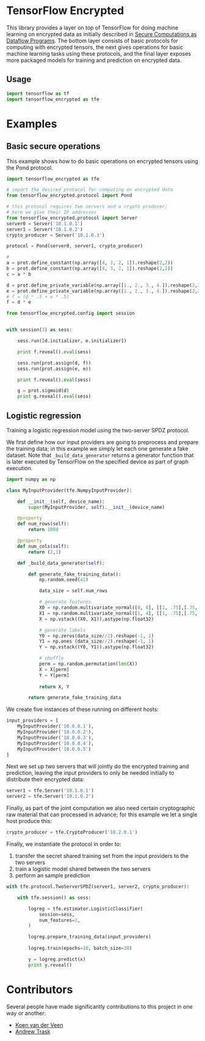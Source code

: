 # TensorFlow Encrypted

This library provides a layer on top of TensorFlow for doing machine learning on encrypted data as initially described in [Secure Computations as Dataflow Programs](http://mortendahl.github.io/2018/03/01/secure-computation-as-dataflow-programs/). The bottom layer consists of basic protocols for computing with encrypted tensors, the next gives operations for basic machine learning tasks using these protocols, and the final layer exposes more packaged models for training and prediction on encrypted data.

## Usage

```python
import tensorflow as tf
import tensorflow_encrypted as tfe
```

# Examples

## Basic secure operations

This example shows how to do basic operations on encrypted tensors using the Pond protocol.

```python
import tensorflow_encrypted as tfe

# import the desired protocol for computing on encrypted data
from tensorflow_encrypted.protocol import Pond 

# this protocol requires two servers and a crypto producer;
# here we give their IP addresses
from tensorflow_encrypted.protocol import Server
server0 = Server('10.1.0.1')
server1 = Server('10.1.0.2')
crypto_producer = Server('10.1.0.3')

protocol = Pond(server0, server1, crypto_producer)

# 
a = prot.define_constant(np.array([4, 3, 2, 1]).reshape(2,2))
b = prot.define_constant(np.array([4, 3, 2, 1]).reshape(2,2))
c = a * b

d = prot.define_private_variable(np.array([1., 2., 3., 4.]).reshape(2,2))
e = prot.define_private_variable(np.array([1., 2., 3., 4.]).reshape(2,2))
# f = (d * .5 + e * .5)
f = d * e

from tensorflow_encrypted.config import session


with session(3) as sess:

    sess.run([d.initializer, e.initializer])

    print f.reveal().eval(sess)

    sess.run(prot.assign(d, f))
    sess.run(prot.assign(e, e))

    print f.reveal().eval(sess)

    g = prot.sigmoid(d)
    print g.reveal().eval(sess)
```

## Logistic regression

Training a logistic regression model using the two-server SPDZ protocol.

We first define how our input providers are going to preprocess and prepare the training data; in this example we simply let each one generate a fake dataset. Note that `_build_data_generator` returns a generator function that is later executed by TensorFlow on the specified device as part of graph execution.

```python
import numpy as np

class MyInputProvider(tfe.NumpyInputProvider):

    def __init__(self, device_name):
        super(MyInputProvider, self).__init__(device_name)

    @property
    def num_rows(self):
        return 1000

    @property
    def num_cols(self):
        return (2,1)

    def _build_data_generator(self):

        def generate_fake_training_data():
            np.random.seed(42)

            data_size = self.num_rows

            # generate features
            X0 = np.random.multivariate_normal([0, 0], [[1, .75],[.75, 1]], data_size//2)
            X1 = np.random.multivariate_normal([1, 4], [[1, .75],[.75, 1]], data_size//2)
            X = np.vstack((X0, X1)).astype(np.float32)

            # generate labels
            Y0 = np.zeros(data_size//2).reshape(-1, 1)
            Y1 = np.ones (data_size//2).reshape(-1, 1)
            Y = np.vstack((Y0, Y1)).astype(np.float32)

            # shuffle
            perm = np.random.permutation(len(X))
            X = X[perm]
            Y = Y[perm]
            
            return X, Y

        return generate_fake_training_data
```

We create five instances of these running on different hosts:

```python
input_providers = [
    MyInputProvider('10.0.0.1'),
    MyInputProvider('10.0.0.2'),
    MyInputProvider('10.0.0.3'),
    MyInputProvider('10.0.0.4'),
    MyInputProvider('10.0.0.5')
]
```

Next we set up two servers that will jointly do the encrypted training and prediction, leaving the input providers to only be needed initially to distribute their encrypted data:

```python
server1 = tfe.Server('10.1.0.1')
server2 = tfe.Server('10.1.0.2')
```

Finally, as part of the joint computation we also need certain cryptographic raw material that can processed in advance; for this example we let a single host produce this:

```python
crypto_producer = tfe.CryptoProducer('10.2.0.1')
```

Finally, we instantiate the protocol in order to:
1) transfer the secret shared training set from the input providers to the two servers
2) train a logistic model shared between the two servers
3) perform an sample prediction

```python
with tfe.protocol.TwoServerSPDZ(server1, server2, crypto_producer):

    with tfe.session() as sess:

        logreg = tfe.estimator.LogisticClassifier(
            session=sess,
            num_features=2,
        )

        logreg.prepare_training_data(input_providers)
        
        logreg.train(epochs=10, batch_size=30)

        y = logreg.predict(x)
        print y.reveal()
```

# Contributors

Several people have made significantly contributions to this project in one way or another:
- [Koen van der Veen](https://github.com/koenvanderveen)
- [Andrew Trask](https://github.com/iamtrask)